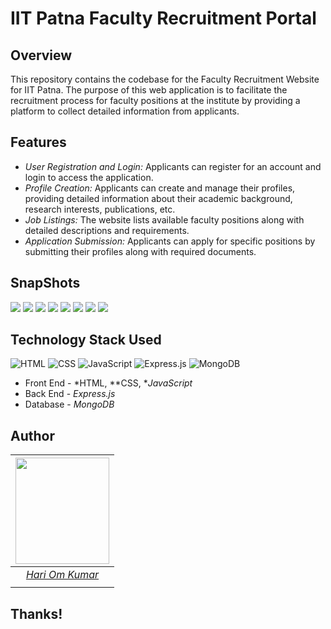 # IIT Patna Faculty Recruitment Portal

## Overview

This repository contains the codebase for the Faculty Recruitment Website for IIT Patna. The purpose of this web application is to facilitate the recruitment process for faculty positions at the institute by providing a platform to collect detailed information from applicants.

## Features

- *User Registration and Login:* Applicants can register for an account and login to access the application.
- *Profile Creation:* Applicants can create and manage their profiles, providing detailed information about their academic background, research interests, publications, etc.
- *Job Listings:* The website lists available faculty positions along with detailed descriptions and requirements.
- *Application Submission:* Applicants can apply for specific positions by submitting their profiles along with required documents.


## SnapShots

<img src="https://github.com/hariome62014/2201AI12_CS260/blob/main/proj1/Database%20Final/public/images/Screenshot%202024-05-10%20162307.png" >

<img src="https://github.com/hariome62014/2201AI12_CS260/blob/main/proj1/Database%20Final/public/images/Screenshot%202024-05-10%20162341.png" >
<img src="https://github.com/hariome62014/2201AI12_CS260/blob/main/proj1/Database%20Final/public/images/Screenshot%202024-05-10%20162410.png" >
<img src="https://github.com/hariome62014/2201AI12_CS260/blob/main/proj1/Database%20Final/public/images/Screenshot%202024-05-10%20162436.png" >
<img src="https://github.com/hariome62014/2201AI12_CS260/blob/main/proj1/Database%20Final/public/images/Screenshot%202024-05-10%20162507.png" >
<img src="https://github.com/hariome62014/2201AI12_CS260/blob/main/proj1/Database%20Final/public/images/Screenshot%202024-05-10%20162636.png" >
<img src="https://github.com/hariome62014/2201AI12_CS260/blob/main/proj1/Database%20Final/public/images/Screenshot%202024-05-10%20162656.png" >
<img src="https://github.com/hariome62014/2201AI12_CS260/blob/main/proj1/Database%20Final/public/images/Screenshot%202024-05-10%20165826.png" >







## Technology Stack Used

![HTML](https://img.shields.io/badge/frontend-html-orange.svg?logo=html5&style=flat-square) 
![CSS](https://img.shields.io/badge/frontend-css-yellowgreen.svg?logo=css3&style=flat-square)
![JavaScript](https://img.shields.io/badge/frontend-js-ff69b4.svg?logo=javascript&style=flat-square)
![Express.js](https://img.shields.io/badge/backend-express-blue.svg?logo=express&style=flat-square) 
![MongoDB](https://img.shields.io/badge/database-MongoDB-green.svg?logo=MongoDB&logoColor=green&style=flat-square) 

- Front End - *HTML, **CSS, **JavaScript*
- Back End - *Express.js*
- Database - *MongoDB*






## Author

|                                                                                         <a><img src="https://github.com/hariome62014/2201AI12_CS260/blob/main/proj1/Database%20Final/public/images/Profile-Photo2-removebg-preview.jpg" width="150px " height="170px" /></a>                                                                                         |
| :------------------------------------------------------------------------------------------------------------------------------------------------------------------------------------------------------------------------------------------------------------------------------------------------------------------------------------------: |
|                                                                                                                                        *[Hari Om Kumar](https://)*                                                                                                                                        |
|  |


## Thanks!
